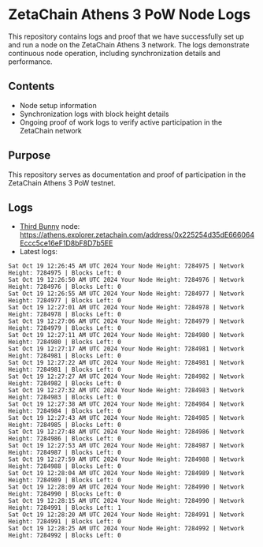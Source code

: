 # ZetaChain Athens 3 PoW Node Logs
This repository contains logs and proof that we have successfully set up and run a node on the ZetaChain Athens 3 network. The logs demonstrate continuous node operation, including synchronization details and performance.

## Contents
- Node setup information
- Synchronization logs with block height details
- Ongoing proof of work logs to verify active participation in the ZetaChain network

## Purpose
This repository serves as documentation and proof of participation in the ZetaChain Athens 3 PoW testnet.

## Logs

- [Third Bunny](https://thirdbunny.xyz/) node: https://athens.explorer.zetachain.com/address/0x225254d35dE666064Eccc5ce16eF1D8bF8D7b5EE
- Latest logs:
```
Sat Oct 19 12:26:45 AM UTC 2024 Your Node Height: 7284975 | Network Height: 7284975 | Blocks Left: 0
Sat Oct 19 12:26:50 AM UTC 2024 Your Node Height: 7284976 | Network Height: 7284976 | Blocks Left: 0
Sat Oct 19 12:26:55 AM UTC 2024 Your Node Height: 7284977 | Network Height: 7284977 | Blocks Left: 0
Sat Oct 19 12:27:01 AM UTC 2024 Your Node Height: 7284978 | Network Height: 7284978 | Blocks Left: 0
Sat Oct 19 12:27:06 AM UTC 2024 Your Node Height: 7284979 | Network Height: 7284979 | Blocks Left: 0
Sat Oct 19 12:27:11 AM UTC 2024 Your Node Height: 7284980 | Network Height: 7284980 | Blocks Left: 0
Sat Oct 19 12:27:17 AM UTC 2024 Your Node Height: 7284981 | Network Height: 7284981 | Blocks Left: 0
Sat Oct 19 12:27:22 AM UTC 2024 Your Node Height: 7284981 | Network Height: 7284981 | Blocks Left: 0
Sat Oct 19 12:27:27 AM UTC 2024 Your Node Height: 7284982 | Network Height: 7284982 | Blocks Left: 0
Sat Oct 19 12:27:32 AM UTC 2024 Your Node Height: 7284983 | Network Height: 7284983 | Blocks Left: 0
Sat Oct 19 12:27:38 AM UTC 2024 Your Node Height: 7284984 | Network Height: 7284984 | Blocks Left: 0
Sat Oct 19 12:27:43 AM UTC 2024 Your Node Height: 7284985 | Network Height: 7284985 | Blocks Left: 0
Sat Oct 19 12:27:48 AM UTC 2024 Your Node Height: 7284986 | Network Height: 7284986 | Blocks Left: 0
Sat Oct 19 12:27:53 AM UTC 2024 Your Node Height: 7284987 | Network Height: 7284987 | Blocks Left: 0
Sat Oct 19 12:27:59 AM UTC 2024 Your Node Height: 7284988 | Network Height: 7284988 | Blocks Left: 0
Sat Oct 19 12:28:04 AM UTC 2024 Your Node Height: 7284989 | Network Height: 7284989 | Blocks Left: 0
Sat Oct 19 12:28:09 AM UTC 2024 Your Node Height: 7284990 | Network Height: 7284990 | Blocks Left: 0
Sat Oct 19 12:28:15 AM UTC 2024 Your Node Height: 7284990 | Network Height: 7284991 | Blocks Left: 1
Sat Oct 19 12:28:20 AM UTC 2024 Your Node Height: 7284991 | Network Height: 7284991 | Blocks Left: 0
Sat Oct 19 12:28:25 AM UTC 2024 Your Node Height: 7284992 | Network Height: 7284992 | Blocks Left: 0
```
